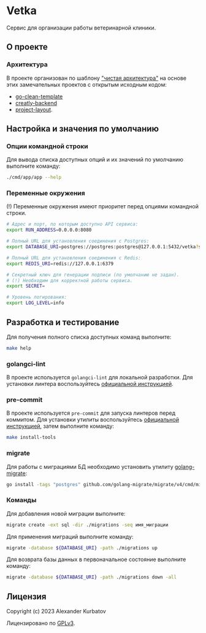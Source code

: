 # Vetka
Сервис для организации работы ветеринарной клиники.

## О проекте
### Архитектура
В проекте организован по шаблону ["чистая архитектура"](https://blog.cleancoder.com/uncle-bob/2012/08/13/the-clean-architecture.html) на основе этих замечательных проектов с открытым исходным кодом:
- [go-clean-template](https://github.com/evrone/go-clean-template)
- [creatly-backend](https://github.com/Creatly/creatly-backend)
- [project-layout](https://github.com/golang-standards/project-layout).

## Настройка и значения по умолчанию
### Опции командной строки
Для вывода списка доступных опций и их значений по умолчанию выполните команду:
```bash
./cmd/app/app --help
```

### Переменные окружения
(!) Переменные окружения имеют приоритет перед опциями командной строки.

```bash
# Адрес и порт, по которым доступно API сервиса:
export RUN_ADDRESS=0.0.0.0:8080

# Полный URL для установления соединения с Postgres:
export DATABASE_URI=postgres://postgres:postgres@127.0.0.1:5432/vetka?sslmode=disable

# Полный URL для установления соединения с Redis:
export REDIS_URI=redis://127.0.0.1:6379

# Секретный ключ для генерации подписи (по умолчанию не задан).
# (!) Необходим для корректной работы сервиса.
export SECRET=

# Уровень логирования:
export LOG_LEVEL=info
```

## Разработка и тестирование
Для получения полного списка доступных команд выполните:
```bash
make help
```

### golangci-lint
В проекте используется `golangci-lint` для локальной разработки. Для установки линтера воспользуйтесь [официальной инструкцией](https://golangci-lint.run/usage/install/).

### pre-commit
В проекте используется `pre-commit` для запуска линтеров перед коммитом. Для установки утилиты воспользуйтесь [официальной инструкцией](https://pre-commit.com/#install), затем выполните команду:
```bash
make install-tools
```

### migrate
Для работы с миграциями БД необходимо установить утилиту [golang-migrate](https://github.com/golang-migrate/migrate):
```bash
go install -tags "postgres" github.com/golang-migrate/migrate/v4/cmd/migrate@latest
```

### Команды
Для добавления новой миграции выполните:
```bash
migrate create -ext sql -dir ./migrations -seq имя_миграции
```

Для применения миграций выполните команду:
```bash
migrate -database ${DATABASE_URI} -path ./migrations up
```

Для возврата базы данных в первоначальное состояние выполните команду:
```bash
migrate -database ${DATABASE_URI} -path ./migrations down -all
```

## Лицензия
Copyright (c) 2023 Alexander Kurbatov

Лицензировано по [GPLv3](LICENSE).
